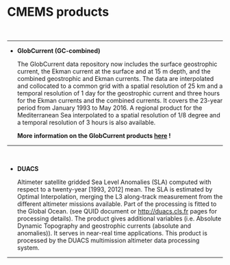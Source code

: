 # CMEMS products

  
<br>

<hr>
 

- **GlobCurrent (GC-combined)** 

    The GlobCurrent data repository now includes the surface geostrophic current, the Ekman current at the surface and at 15 m depth, and the combined geostrophic and Ekman currents. The data are interpolated and collocated to a common grid with a spatial resolution of 25 km and a temporal resolution of 1 day for the geostrophic current and three hours for the Ekman currents and the combined currents. It covers the 23-year period from January 1993 to May 2016. A regional product for the Mediterranean Sea interpolated to a spatial resolution of 1/8 degree and a temporal resolution of 3 hours is also available.


    **More information on the GlobCurrent products [here](http://globcurrent.ifremer.fr/) !**

<hr>

<br>
 

- **DUACS** 

    Altimeter satellite gridded Sea Level Anomalies (SLA) computed with respect to a twenty-year [1993, 2012] mean. The SLA is estimated by Optimal Interpolation, merging the L3 along-track measurement from the different altimeter missions available. Part of the processing is fitted to the Global Ocean. (see QUID document or http://duacs.cls.fr pages for processing details). The product gives additional variables (i.e. Absolute Dynamic Topography and geostrophic currents (absolute and anomalies)). It serves in near-real time applications. This product is processed by the DUACS multimission altimeter data processing system.


<hr>
 